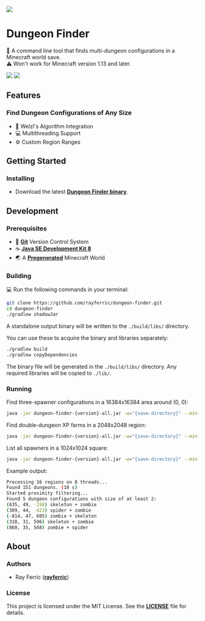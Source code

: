 [![](logo.png)](https://youtu.be/BeG5FqTpl9U)

# Dungeon Finder

👹 A command line tool that finds multi-dungeon configurations in a Minecraft world save.<br>
⚠️ Won't work for Minecraft version 1.13 and later.

[![](https://img.shields.io/github/license/rayferric/dungeon-finder?style=for-the-badge)](LICENSE)
[![](https://img.shields.io/github/v/release/rayferric/dungeon-finder?style=for-the-badge)](https://github.com/rayferric/dungeon-finder/releases)

## Features

### Find Dungeon Configurations of Any Size

- 📐 Welzl's Algorithm Integration
- 💻 Multithreading Support
- ⚙️ Custom Region Ranges

## Getting Started

### Installing

- Download the latest **[Dungeon Finder binary](https://github.com/rayferric/dungeon-finder/releases)**.

## Development

### Prerequisites

- 🔗 **[Git](https://git-scm.com)** Version Control System
- ☕ **[Java SE Development Kit 8](https://www.azul.com/downloads/zulu-community/?version=java-8-lts&package=jdk)**
- 🌏 A **[Pregenerated](https://www.curseforge.com/minecraft/mc-mods/chunkpregenerator)** Minecraft World

### Building

💻 Run the following commands in your terminal:

```bash
git clone https://github.com/rayferric/dungeon-finder.git
cd dungeon-finder
./gradlew shadowJar
```

A standalone output binary will be written to the `./build/libs/` directory.

You can use these to acquire the binary and libraries separately:

```bash
./gradlew build
./gradlew copyDependencies
```

The binary file will be generated in the `./build/libs/` directory.
Any required libraries will be copied to `./lib/`.

### Running

Find three-spawner configurations in a 16384x16384 area around (0, 0):

```bash
java -jar dungeon-finder-{version}-all.jar -w="{save-directory}" --min-x=-16 --min-z=-16 --max-x=15 --max-z=15
```

Find double-dungeon XP farms in a 2048x2048 region:

```bash
java -jar dungeon-finder-{version}-all.jar -w="{save-directory}" --min-x=-2 --min-z=-2 --max-x=1 --max-z=1 -c=2
```

List all spawners in a 1024x1024 square:

```bash
java -jar dungeon-finder-{version}-all.jar -w="{save-directory}" --min-x=-1 --min-z=-1 --max-x=0 --max-z=0 -c=1
```

Example output:

```bash
Processing 16 regions on 8 threads...
Found 151 dungeons. (10 s)
Started proximity filtering...
Found 5 dungeon configurations with size of at least 2:
(635, 49, -198) skeleton + zombie
(309, 44, -423) spider + zombie
(-814, 47, 605) zombie + skeleton
(318, 31, 596) skeleton + zombie
(860, 35, 568) zombie + spider
```

## About

### Authors

- Ray Ferric (**[rayferric](https://github.com/rayferric)**)

### License

This project is licensed under the MIT License. See the **[LICENSE](LICENSE)** file for details.